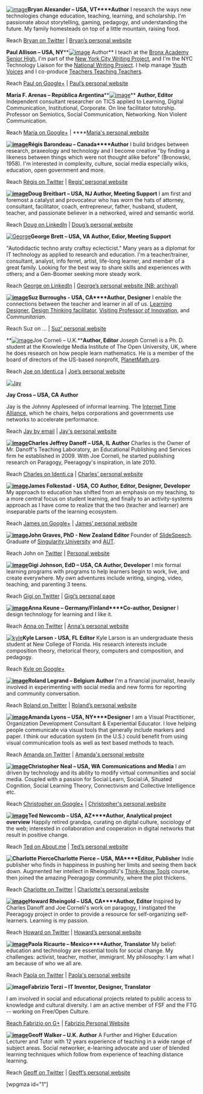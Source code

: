 [![image](http://peeragogy.org/wp-content/uploads/2012/04/Bryan.jpg "Bryan")](http://peeragogy.org/wp-content/uploads/2012/04/Bryan.jpg)**Bryan
Alexander – USA, VT****Author** I research the ways new technologies
change education, teaching, learning, and scholarship. I'm passionate
about storytelling, gaming, pedagogy, and understanding the future. My
family homesteads on top of a little mountain, raising food.

Reach [Bryan on Twitter](https://twitter.com/#!/BryanAlexander) |
[Bryan’s personal website](http://bryanalexander.org/)

**Paul Allison – USA,
NY****[![image](http://peeragogy.org/wp-content/uploads/2012/04/Paul.jpg "Paul")](http://peeragogy.org/wp-content/uploads/2012/04/Paul.jpg)
Author** I teach at the [Bronx Academy Senior
High](http://bronxbash.com), I'm part of the [New York City Writing
Project](http://nycwritingproject.org), and I'm the NYC Technology
Liaison for the [National Writing Project](http://nwp.org). I help
manage [Youth Voices](http://youthvoices.net/) and I co-produce
[Teachers Teaching Teachers](http://teachersteachingteachers.org).

Reach [Paul on
Google+](https://plus.google.com/u/0/113993022447291199374/about) |
[Paul’s personal website](http://teachersteachingteachers.org)

**María F. Arenas – República
Argentina****[![image](http://peeragogy.org/wp-content/uploads/2012/04/Maria.jpg "Maria")](http://peeragogy.org/wp-content/uploads/2012/04/Maria.jpg)**
**Author, Editor** Independent consultant researcher on TICS applied to
Learning, Digital Communication, Institutional, Corporate. On line
facilitator tutorship. Professor on Semiotics, Social Communication,
Networking. Non Violent Communication.

Reach [María on
Google+](https://plus.google.com/u/0/stream/circles/p2e54657d0d6fc86d) |
****[María's personal website](http://arenastudies.wordpress.com/)

**[![image](http://peeragogy.org/wp-content/uploads/2012/04/Regis.jpg "Regis")](http://peeragogy.org/wp-content/uploads/2012/04/Regis.jpg)Régis
Barondeau – Canada****Author** I build bridges between research,
praxeology and technology and I become creative "by finding a likeness
between things which were not thought alike before" (Bronowski, 1958).
I'm interested in complexity, culture, social media especially wikis,
education, open government and more.

Reach [Régis on Twitter](https://twitter.com/regisbarondeau) | [Regis'
personal website](http://www.regisbarondeau.com)

**[![image](http://peeragogy.org/wp-content/uploads/2012/04/Doug.jpg "Doug")](http://peeragogy.org/wp-content/uploads/2012/04/Doug.jpg)Doug
Breitbart – USA, NJ Author, Meeting Support** I am first and foremost a
catalyst and provocateur who has worn the hats of attorney, consultant,
facilitator, coach, entrepreneur, father, husband, student, teacher, and
passionate believer in a networked, wired and semantic world.

Reach [Doug on
LinkedIn](http://www.linkedin.com/profile/view?id=791427&trk=tab_pro) |
[Doug’s personal website](www.ontologique.com)

[![George](http://peeragogy.org/wp-content/uploads/2012/04/George.jpg)](http://peeragogy.org/resources/meet-the-team/george/)**George
Brett – USA, VA Author, Edior, Meeting Support**

"Autodidactic techno arsty craftsy eclecticist." Many years as a
diplomat for IT technology as applied to research and education. I'm a
teacher/trainer, consultant, analyst, info ferret, artist, life-long
learner, and member of a great family. Looking for the best way to share
skills and experiences with others; and a Gen-Boomer seeking more steady
work.

Reach [George on
LinkedIn](http://www.linkedin.com/in/ghbrett/ "George on LinkedIn") |
[George’s personal website (NB:
archival)](http://ghbrett.org "George's Website")

**[![image](http://peeragogy.org/wp-content/uploads/2012/04/Suz.jpg "Suz")](http://peeragogy.org/wp-content/uploads/2012/04/Suz.jpg)Suz
Burroughs - USA, CA****Author, Designer** I enable the connections
between the teacher and learner in all of us. [Learning
Designer](http://www.learningsolutionsmag.com/articles/795/behavior-centered-design-at-google-a-case-study),
[Design Thinking
facilitator](http://googleblog.blogspot.com/2012/12/unleashing-creativity-in-googles-csilab.html),
[Visiting Professor of
Innovation](http://www.stmarytx.edu/news/top-stories/index.php?headline=Design_Thinking_Now_a_Part_of_MBA_Program),
and *Communitarian*.

Reach Suz on ... | [Suz’ personal
website](http://susanburroughs.squarespace.com/)

**[![image](http://peeragogy.org/wp-content/uploads/2012/04/Joe.jpg "Joe")](http://peeragogy.org/wp-content/uploads/2012/04/Joe.jpg)Joe
Corneli – U.K.****Author, Editor** Joseph Corneli is a Ph. D. student at
the Knowledge Media Institute of The Open University, UK, where he does
research on how people learn mathematics. He is a member of the board of
directors of the US-based nonprofit, [PlanetMath.org](planetmath.org).

Reach [Joe on Identi.ca](http://identi.ca/arided) | [Joe’s personal
website](http://metameso.org/~joe%20)

[![Jay](http://peeragogy.org/wp-content/uploads/2012/04/Jay.jpg)](http://peeragogy.org/resources/meet-the-team/jay/)

**Jay Cross – USA, CA** **Author**

Jay is the Johnny Appleseed of informal learning. The [Internet Time
Alliance](http://internettimealliance.com/ "Internet Time Alliance"),
which he chairs, helps corporations and governments use networks to
accelerate performance.

Reach [Jay by email](mailto:jaycross@internettime.com) | [Jay's personal
website](http://jaycross.com)

**[![image](http://peeragogy.org/wp-content/uploads/2012/04/Charlie.jpg "Charlie")](http://peeragogy.org/wp-content/uploads/2012/04/Charlie.jpg)Charles
Jeffrey Danoff – USA, IL** **Author** Charles is the Owner of Mr.
Danoff's Teaching Laboratory, an Educational Publishing and Services
firm he established in 2009. With Joe Corneli, he started publishing
research on Paragogy, Peeragogy's inspiration, in late 2010.

Reach [Charles on Identi.ca](http://identi.ca/mrd) | [Charles' personal
website](http://mr.danoff.org)

**[![image](http://peeragogy.org/wp-content/uploads/2012/04/James.jpg "James")](http://peeragogy.org/wp-content/uploads/2012/04/James.jpg)James
Folkestad - USA, CO Author, Editor, Designer, Developer** My approach to
education has shifted from an emphasis on my teaching, to a more central
focus on student learning, and finally to an activity-systems approach
as I have come to realize that the two (teacher and learner) are
inseparable parts of the learning ecosystem.

Reach [James on
Google+](https://plus.google.com/u/0/114552232610071440407/about) |
[James’ personal website](http://edgility.net)

**[![image](http://peeragogy.org/wp-content/uploads/2013/10/John.jpg "John")](http://peeragogy.org/wp-content/uploads/2013/10/John.jpg)John
Graves, PhD - New Zealand Editor** Founder of
[SlideSpeech](http://slidespeech.com). Graduate of [Singularity
University](http://singularityu.org) and
[AUT](http://www.aut.ac.nz/ "AUT University").

Reach John on [Twitter](http://twitter.com/slidespeech) | [Personal
website](http://slidespeech.tumblr.com)

**[![image](http://peeragogy.org/wp-content/uploads/2012/04/Gigi.jpg "Gigi")](http://peeragogy.org/wp-content/uploads/2012/04/Gigi.jpg)Gigi
Johnson, EdD – USA, CA Author, Developer** I mix formal learning
programs with programs to help learners begin to work, live, and create
everywhere. My own adventures include writing, singing, video, teaching,
and parenting 3 teens.

Reach [Gigi on Twitter](http://twitter.com/maremel) | [Gigi’s personal
page](http://maremel.com)

**[![image](http://peeragogy.org/wp-content/uploads/2012/04/Anna.jpg "Anna")](http://peeragogy.org/wp-content/uploads/2012/04/Anna.jpg)Anna
Keune – Germany/Finland****Co-author, Designer** I design technology for
learning and I like it.

Reach [Anna on Twitter](https://twitter.com/#!/akeune) | [Anna's
personal website](www.annakeune.com)

[![kyle](http://peeragogy.org/wp-content/uploads/2012/04/kyle.jpg)](http://peeragogy.org/resources/meet-the-team/kyle/)**Kyle
Larson - USA, FL** **Editor** Kyle Larson is an undergraduate thesis
student at New College of Florida. His research interests include
composition theory, rhetorical theory, computers and composition, and
pedagogy.

Reach [Kyle on
Google+](https://plus.google.com/110988036495982155492/posts)

**[![image](http://peeragogy.org/wp-content/uploads/2012/04/Roland.jpg "Roland")](http://peeragogy.org/wp-content/uploads/2012/04/Roland.jpg)Roland
Legrand – Belgium Author** I'm a financial journalist, heavily involved
in experimenting with social media and new forms for reporting and
community conversation.

Reach [Roland on Twitter](http://www.twitter.com/rolandlegrand) |
[Roland’s personal website](http://www.mixedrealities.com)

**[![image](http://peeragogy.org/wp-content/uploads/2012/04/Amanda.jpg "Amanda")](http://peeragogy.org/wp-content/uploads/2012/04/Amanda.jpg)Amanda
Lyons – **USA**, NY****Designer** I am a Visual Practitioner,
Organization Development Consultant & Experiential Educator. I love
helping people communicate via visual tools that generally include
markers and paper. I think our education system (in the U.S.) could
benefit from using visual communication tools as well as text based
methods to teach.

Reach [Amanda on Twitter](https://twitter.com/#!/amanda_lyons) |
[Amanda's personal website](www.visualsforchange.com/blog%20%20)

**[![image](http://peeragogy.org/wp-content/uploads/2012/04/Christopher.jpg "Christopher")](http://peeragogy.org/wp-content/uploads/2012/04/Christopher.jpg)Christopher
Neal – USA, WA** **Communications and Media** I am driven by technology
and its ability to modify virtual communities and social media. Coupled
with a passion for Social:Learn, Social:iA, Situated Cognition, Social
Learning Theory, Connectivism and Collective Intelligence etc.

Reach [Christopher on
Google+](https://plus.google.com/u/0/106960445015668581969/posts) |
[Christopher's personal
website](http://beyondcredentials.com/index.php?option=com_bc_profile_pages&uname=berkeleyalum)

**[![image](http://peeragogy.org/wp-content/uploads/2012/04/Ted.jpg "Ted")](http://peeragogy.org/wp-content/uploads/2012/04/Ted.jpg)Ted
Newcomb – USA, AZ****Author, Analytical project overview** Happily
retired grandpa, curating on digital culture, sociology of the web;
interested in collaboration and cooperation in digital networks that
result in positive change.

Reach [Ted on About.me](http://about.me/tcnewcomb) | [Ted’s personal
website](http://www.tcnewcomb.com)

**![Charlotte
Pierce](http://peeragogy.org/wp-content/uploads/2012/12/CP-Headshot.jpg)Charlotte
Pierce – USA, MA****Editor, Publisher** Indie publisher who finds in
happiness in pushing her limits and seeing them back down. Augmented her
intellect in RheingoldU's [Think-Know
Tools](http://socialmediaclassroom.com/host/think/ "Tools & practices for intellect augumentation & knowledge management")
course, then joined the amazing Peeragogy community, where the plot
thickens.

Reach [Charlotte on
Twitter](https://twitter.com/#!/piercepress "Charlotte Pierce Twitter account")
| [Charlotte's personal
website](http://www.PiercePress.com "Pierce Press, DayTripper Books, Face The Book TV, and Pierce Productions")

**[![image](http://peeragogy.org/wp-content/uploads/2012/04/Howard.jpg "Howard")](http://peeragogy.org/wp-content/uploads/2012/04/Howard.jpg)Howard
Rheingold – USA, CA****Author, Editor** Inspired by Charles Danoff and
Joe Corneli's work on paragogy, I instigated the Peeragogy project in
order to provide a resource for self-organizing self-learners. Learning
is my passion.

Reach [Howard on Twitter](https://twitter.com/#!/hrheingold) | [Howard’s
personal website](http://www.rheingold.com)

**[![image](http://peeragogy.org/wp-content/uploads/2012/04/Paola.jpg "Paola")](http://peeragogy.org/wp-content/uploads/2012/04/Paola.jpg)Paola
Ricaurte – Mexico****Author, Translator** My belief: education and
technology are essential tools for social change. My challenges:
activist, teacher, mother, immigrant. My philosophy: I am what I am
because of who we all are.

Reach [Paola on Twitter](https://twitter.com/paolaricaurte) | [Paola's
personal website](http://blogs.eluniversal.com.mx/virtualis/)

**![image](http://peeragogy.org/wp-content/uploads/2012/09/11156_377222500053_6186870_n-e1347489848265.jpg "Fabrizio Terzi")Fabrizio
Terzi – IT Inventor, Designer, Translator**

I am involved in social and educational projects related to public
access to knowledge and cultural diversity. I am an active member of FSF
and the FTG -- working on Free/Open Culture.

[Reach Fabrizio on G+](https://plus.google.com/u/0/+FabrizioTerzi/about)
| [Fabrizio Personal Website](http://metameso.org/~fabrizio/)

**[![image](http://peeragogy.org/wp-content/uploads/2012/04/Geoff.jpg "Geoff")](http://peeragogy.org/wp-content/uploads/2012/04/Geoff.jpg)Geoff
Walker – U.K. Author** A Further and Higher Education Lecturer and Tutor
with 12 years experience of teaching in a wide range of subject areas.
Social networker, e-learning advocate and user of blended learning
techniques which follow from experience of teaching distance learning.

Reach [Geoff on Twitter](https://twitter.com/#!/geoffreyawalker) |
[Geoff’s personal website](http://geoffreyawalker.blog.co.uk)

[wpgmza id="1"]
